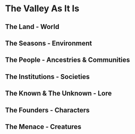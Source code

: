 # The Valley As It Is

## The Land - World

## The Seasons - Environment

## The People - Ancestries & Communities

## The Institutions - Societies

## The Known & The Unknown - Lore

## The Founders - Characters

## The Menace - Creatures
